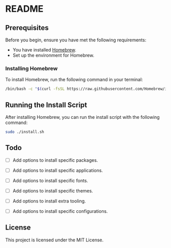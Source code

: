 # README

## Prerequisites

Before you begin, ensure you have met the following requirements:
- You have installed [Homebrew](https://brew.sh/).
- Set up the environment for Homebrew.

### Installing Homebrew


To install Homebrew, run the following command in your terminal:

```sh
/bin/bash -c "$(curl -fsSL https://raw.githubusercontent.com/Homebrew/install/HEAD/install.sh)"
```

## Running the Install Script

After installing Homebrew, you can run the install script with the following command:

```sh
sudo ./install.sh
```
## Todo
- [ ] Add options to install specific packages.
- [ ] Add options to install specific applications.
- [ ] Add options to install specific fonts.
- [ ] Add options to install specific themes.
- [ ] Add options to install extra tooling.
- [ ] Add options to install specific configurations.


## License

This project is licensed under the MIT License.